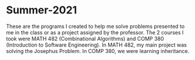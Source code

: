# Summer-2021

These are the programs I created to help me solve problems presented to me in the class or as a project assigned by the professor.
The 2 courses I took were MATH 482 (Combinational Algorithms) and COMP 380 (Introduction to Software Engineering). 
In MATH 482, my main project was solving the Josephus Problem. In COMP 380, we were learning inheritance.
